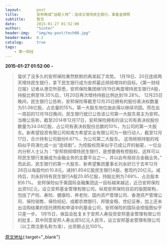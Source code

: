 ```yaml
---
layout:       post
title:        安邦再成“话题人物”：连续又增持民生银行、拿基金牌照
subtitle:     暂无
date:         2015-01-27 01:52:00
author:       "Sinter"
header-img:   "img/my-post/tech08.jpg"
header-mask:  0.3
catalog:      true
tags:
    - 第一财经
---
```


**2015-01-27 01:52:00**  **-**

> 蛰伏了没多久的安邦保险果然默默的再发起了攻势。
1月19日、20日连续两天增持民生银行，拿下民生银行成为安邦最近频频增持的目标。《第一财经日报》记者从港交所获悉，安邦保险集团继1月19日再度增持民生银行A股，持股比例至18.35%后，1月20日再次增持持股比例达到19.28%。
12月25日晚间，民生银行公告称，安邦保险等截至12月25日拥有的股份表决权数量为51.06亿股，占总量的15%。第一大股东地位由此得以继续巩固。而在此一周前的12月18日晚间，民生银行就已公告该公司第一大股东易主为安邦。当晚公告称，截至2014年12月17日，安邦保险拥有的该公司有表决权股份数量为34.04亿股，占公司有表决权股份总数的10%，为公司的第一大股东。新希望投资有限公司和南方希望实业有限公司为一致行动人，截至12月17日，合计持有公司股份6.67%，为公司第二大股东。
这场频频持股的戏码似乎将演化成一出“连续剧”。为控股权而来似乎已成公开的秘密，一位业内分析人士认为：“安邦频频增持民生银行，是想要拥有控股权，这样可以将民生银行发展成为金融业务的主要平台之一，并以此布局综合金融业务。”
而此前，民生银行的第一大股东、新希望集团董事长刘永好已于去年12月26日以每股均价10.8元，减持1.854亿股民生银行A股，套现约20亿元。减持后，刘永好持有民生银行A股20.85亿股，持股比例为7.69%，占总股本的6.1%。
安邦保险似乎离国际金融集团这一目标越来越近，近日安邦保险出资5亿元，设立安邦基金管理有限公司。纵观安邦保险目前的版图架构，包括了产险、寿险、健康险、养老险、国内资产管理公司、香港资产管理公司、保险销售、保险经纪、成都农商银行、邦银金租、世纪证券，加上还未出洽购结果的信托牌照和申请中的基金公司，安邦保险的国际金控版图似乎只差一步。
1月15日，保监会批复关于安邦人寿投资安邦基金管理有限公司的批复，其中同意安邦人寿出资5亿元人民币，设立安邦基金管理有限公司（以工商注册名称为准），出资额占比100%。


[原文地址](http://www.yicai.com/news/4547912.html){:target="_blank"}


